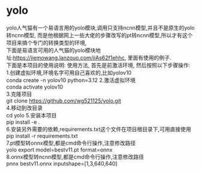 # yolo
yolo人气猫有一个易语言用的yolo模块,调用只支持ncnn模型,并且不是原生的yolo转ncnn模型, 
而是他根据网上一些大佬的步骤改写的pt转ncnn模型,所以才有这个项目来搞个专门的转换类型的环境,  
下面是易语言可用的人气猫的yolo模块地址:https://jiemowang.lanzouo.com/iiAs62f1ehhc, 里面有使用的例子.     
下面是本项目的使用说明: 
使用方法, 首先是前激活环境, 然后按照以下步骤操作:   
1.创建虚拟环境,环境名字可用自己喜欢的,比如yolov10    
conda create -n yolov10 python=3.12 
2.激活虚拟环境  
conda activate yolov10  
3.克隆项目  
git clone  https://github.com/wg521125/yolo.git     
4.移动到改目录  
cd yolo 
5.安装本项目    
pip install -e .    
6.安装另外需要的依赖,requirements.txt这个文件在项目根目录下,可用直接使用    
pip install -r requirements.txt  
7.pt模型转onnx模型,都是cmd命令行操作,注意修改路径   
yolo export model=bestv11.pt format=onnx    
8.onnx模型转ncnn模型,都是cmd命令行操作,注意修改路径  
pnnx bestv11.onnx  inputshape=[1,3,640,640] 
